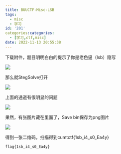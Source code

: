 ```yaml
---
title: BUUCTF-Misc-LSB
tags:
  - misc
  - 学习
id: '201'
categories:categories:
  - [学习,ctf,misc]
date: 2022-11-13 20:55:38
---
```


下载附件，题目明明白白的提示了你是老色逼（lsb）隐写

![](https://pic.niaoluo.top/%E7%BD%91%E7%AB%99%E8%B0%83%E7%94%A8/misc%E9%9C%80%E8%A6%81/BUUCTF-Misc-LSB/flag11.png)

那么就StegSolve打开

![](https://pic.niaoluo.top/%E7%BD%91%E7%AB%99%E8%B0%83%E7%94%A8/misc%E9%9C%80%E8%A6%81/BUUCTF-Misc-LSB/image-18.png)

上面的通道有很明显的问题

![](https://pic.niaoluo.top/%E7%BD%91%E7%AB%99%E8%B0%83%E7%94%A8/misc%E9%9C%80%E8%A6%81/BUUCTF-Misc-LSB/image-19-1024x733.png)

果然，有张图片藏在里面了，Save bin保存为png图片

![](https://pic.niaoluo.top/%E7%BD%91%E7%AB%99%E8%B0%83%E7%94%A8/misc%E9%9C%80%E8%A6%81/BUUCTF-Misc-LSB/image-20-1024x860.png)

得到一张二维码，扫描得到cumtctf{1sb\_i4\_s0\_Ea4y}

```
flag{1sb_i4_s0_Ea4y}
```
